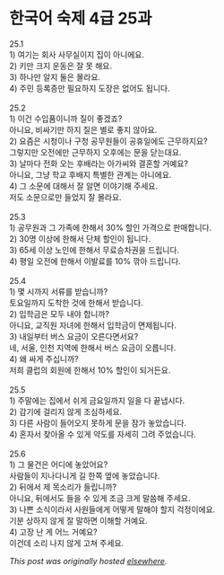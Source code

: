 # 한국어 숙제 4급 25과

<p>25.1<br>1) &#50668;&#44592;&#45716; &#54924;&#49324; &#49324;&#47924;&#49892;&#51060;&#51648; &#51665;&#51060; &#50500;&#45768;&#50640;&#50836;.<br>2) &#53412;&#47564; &#53356;&#51648; &#50868;&#46041;&#51008; &#51096; &#47803; &#54644;&#50836;.<br>3) &#54616;&#45208;&#47564; &#50508;&#51648; &#46168;&#51008; &#47792;&#46972;&#50836;.<br>4) &#51452;&#48124; &#46321;&#47197;&#51613;&#47564; &#54596;&#50836;&#54616;&#51648; &#46020;&#51109;&#51008; &#50630;&#50612;&#46020; &#46121;&#45768;&#45796;.<br><br>25.2<br>1) &#51060;&#44148; &#49688;&#51077;&#54408;&#51060;&#45768;&#44620; &#51656;&#51060; &#51339;&#44192;&#51424;?<br>&#50500;&#45768;&#50836;, &#48708;&#49912;&#44592;&#47564; &#54616;&#51648; &#51656;&#51008; &#48324;&#47196; &#51339;&#51648; &#50506;&#50500;&#50836;.<br>2) &#50836;&#51608;&#51008; &#49884;&#52397;&#51060;&#45208; &#44396;&#52397; &#44277;&#47924;&#50896;&#46308;&#51060; &#44277;&#55092;&#51068;&#50640;&#46020; &#44540;&#47924;&#54616;&#51648;&#50836;?<br>&#44536;&#47111;&#51648;&#47564; &#50724;&#51204;&#50640;&#47564; &#44540;&#47924;&#54616;&#51648; &#50724;&#54980;&#50640;&#45716; &#47928;&#51012; &#45803;&#45716;&#45824;&#50836;.<br>3) &#45216;&#47560;&#45796; &#51204;&#54868; &#50724;&#45716; &#54980;&#48176;&#46972;&#45716; &#50500;&#44032;&#50472;&#50752; &#44208;&#54844;&#54624; &#44144;&#50696;&#50836;?<br>&#50500;&#45768;&#50836;, &#44536;&#45285; &#54617;&#44368; &#54980;&#48176;&#51648; &#53945;&#48324;&#54620; &#44288;&#44228;&#45716; &#50500;&#45768;&#50640;&#50836;.<br>4) &#44536; &#49548;&#47928;&#50640; &#45824;&#54644;&#49436; &#51096; &#50508;&#47732; &#51060;&#50556;&#44592;&#54644; &#51452;&#49464;&#50836;.<br>&#51200;&#46020; &#49548;&#47928;&#51004;&#47196;&#47564; &#46308;&#50632;&#51648; &#51096; &#47792;&#46972;&#50836;.<br><br>25.3<br>1) &#44277;&#47924;&#50896;&#44284; &#44536; &#44032;&#51313;&#50640; &#54620;&#54644;&#49436; 30% &#54624;&#51064; &#44032;&#44201;&#51004;&#47196; &#54032;&#47588;&#54633;&#45768;&#45796;.<br>2) 30&#47749; &#51060;&#49345;&#50640; &#54620;&#54644;&#49436; &#45800;&#52404; &#54624;&#51064;&#51060; &#46121;&#45768;&#45796;.<br>3) 65&#49464; &#51060;&#49345; &#45432;&#51064;&#50640; &#54620;&#54644;&#49436; &#47924;&#47308;&#49849;&#52264;&#44428;&#51012; &#46300;&#47549;&#45768;&#45796;.<br>4) &#54217;&#51068; &#50724;&#51204;&#50640; &#54620;&#54644;&#49436; &#51060;&#48156;&#47308;&#47484; 10% &#44622;&#50500; &#46300;&#47549;&#45768;&#45796;.<br><br>25.4<br>1) &#47751; &#49884;&#44620;&#51648; &#49436;&#47448;&#47484; &#48155;&#49845;&#45768;&#44620;?<br>&#53664;&#50836;&#51068;&#44620;&#51648; &#46020;&#52265;&#54620; &#44163;&#50640; &#54620;&#54644;&#49436; &#48155;&#49845;&#45768;&#45796;.<br>2) &#51077;&#54617;&#44552;&#51008; &#47784;&#46160; &#45236;&#50556; &#54633;&#45768;&#44620;?<br>&#50500;&#45768;&#50836;, &#44368;&#51649;&#50896; &#51088;&#45376;&#50640; &#54620;&#54644;&#49436; &#51077;&#54617;&#44552;&#51060; &#47732;&#51228;&#46121;&#45768;&#45796;.<br>3) &#45236;&#51068;&#48512;&#53552; &#48260;&#49828; &#50836;&#44552;&#51060; &#50724;&#47480;&#45796;&#47732;&#49436;&#50836;?<br>&#45348;, &#49436;&#50872;, &#51064;&#52380; &#51648;&#50669;&#50640; &#54620;&#54644;&#49436; &#48260;&#49828; &#50836;&#44552;&#51060; &#50724;&#47493;&#45768;&#45796;.<br>4) &#50780; &#49912;&#44172; &#51452;&#49901;&#45768;&#44620;?<br>&#51200;&#55148; &#53364;&#47101;&#51032; &#54924;&#50896;&#50640; &#54620;&#54644;&#49436; 10% &#54624;&#51064;&#51060; &#46104;&#44144;&#46304;&#50836;.<br><br>25.5<br>1) &#51452;&#47568;&#50640;&#45716; &#51665;&#50640;&#49436; &#49772;&#44172; &#44552;&#50836;&#51068;&#44620;&#51648; &#51068;&#51012; &#45796; &#45149;&#45253;&#49884;&#45796;.<br>2) &#44048;&#44592;&#50640; &#44152;&#47532;&#51648; &#50506;&#44172; &#51312;&#49900;&#54616;&#49464;&#50836;.<br>3) &#45796;&#47480; &#49324;&#46988;&#51060; &#46308;&#50612;&#50724;&#51648; &#47803;&#54616;&#44172; &#47928;&#51012; &#51104;&#44032; &#45459;&#50520;&#49845;&#45768;&#45796;.<br>4) &#54844;&#51088;&#49436; &#52286;&#50500;&#50732; &#49688; &#51080;&#44172; &#50557;&#46020;&#47484; &#51088;&#49464;&#55176; &#44536;&#47140; &#51452;&#50632;&#49845;&#45768;&#45796;.<br><br>25.6<br>1) &#44536; &#47932;&#44148;&#51008; &#50612;&#46356;&#50640; &#45459;&#50520;&#50612;&#50836;?<br>&#49324;&#46988;&#46308;&#51060; &#51648;&#45208;&#45796;&#45768;&#44172; &#44600; &#54620;&#51901; &#50694;&#50640; &#45459;&#50520;&#49845;&#45768;&#45796;.<br>2) &#46244;&#50640;&#49436; &#51228; &#47785;&#49548;&#47532;&#44032; &#46308;&#47549;&#45768;&#44620;?<br>&#50500;&#45768;&#50836;, &#46244;&#50640;&#49436;&#46020; &#46308;&#51012; &#49688; &#51080;&#44172; &#51312;&#44552; &#53356;&#44172; &#47568;&#50432;&#54644; &#51452;&#49464;&#50836;.<br>3) &#45208;&#49244; &#49548;&#49885;&#51060;&#46972;&#49436; &#49324;&#50896;&#46308;&#50640;&#44172; &#50612;&#46523;&#44172; &#47568;&#54644;&#50556; &#54624;&#51648; &#44145;&#51221;&#51060;&#50640;&#50836;.<br>&#44592;&#48516; &#49345;&#54616;&#51648; &#50506;&#44172; &#51096; &#47568;&#54616;&#47732; &#51060;&#54644;&#54624; &#44144;&#50696;&#50836;.<br>4) &#44256;&#51109; &#45212; &#44172; &#50612;&#45712; &#44144;&#50696;&#50836;?<br>&#51060;&#44148;&#45936; &#49548;&#47532; &#45208;&#51648; &#50506;&#44172; &#44256;&#52432; &#51452;&#49464;&#50836;.</p>


*This post was originally hosted [elsewhere](http://planspace.blogspot.com/2009/07/4-25.html).*
